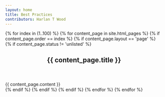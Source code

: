 ```yaml
---
layout: home
title: Best Practices
contributors: Harlan T Wood
---
```


{% for index in (1..100) %}
  {% for content_page in site.html_pages %}
    {% if content_page.order == index %}
      {% if content_page.layout == 'page' %}
        {% if content_page.status != 'unlisted' %}
<article id="{{ content_page.title | replace: ' ', '-' }}">
  <header>
    <h1>{{ content_page.title }}</h1>
  </header>
  <div class="entry-content">
    {{ content_page.content }}
  </div>
</article>
        {% endif %}
      {% endif %}
    {% endif %}
  {% endfor %}
{% endfor %}
